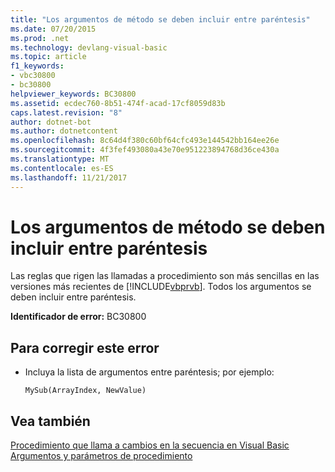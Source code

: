 ```yaml
---
title: "Los argumentos de método se deben incluir entre paréntesis"
ms.date: 07/20/2015
ms.prod: .net
ms.technology: devlang-visual-basic
ms.topic: article
f1_keywords:
- vbc30800
- bc30800
helpviewer_keywords: BC30800
ms.assetid: ecdec760-8b51-474f-acad-17cf8059d83b
caps.latest.revision: "8"
author: dotnet-bot
ms.author: dotnetcontent
ms.openlocfilehash: 8c64d4f380c60bf64cfc493e144542bb164ee26e
ms.sourcegitcommit: 4f3fef493080a43e70e951223894768d36ce430a
ms.translationtype: MT
ms.contentlocale: es-ES
ms.lasthandoff: 11/21/2017
---
```

# <a name="method-arguments-must-be-enclosed-in-parentheses"></a>Los argumentos de método se deben incluir entre paréntesis
Las reglas que rigen las llamadas a procedimiento son más sencillas en las versiones más recientes de [!INCLUDE[vbprvb](~/includes/vbprvb-md.md)]. Todos los argumentos se deben incluir entre paréntesis.  
  
 **Identificador de error:** BC30800  
  
## <a name="to-correct-this-error"></a>Para corregir este error  
  
-   Incluya la lista de argumentos entre paréntesis; por ejemplo:  
  
    ```  
    MySub(ArrayIndex, NewValue)  
    ```  
  
## <a name="see-also"></a>Vea también  
 [Procedimiento que llama a cambios en la secuencia en Visual Basic](http://msdn.microsoft.com/en-us/4ef1eea6-36cb-4b97-a31b-9ba65e46a9fd)  
 [Argumentos y parámetros de procedimiento](../../visual-basic/programming-guide/language-features/procedures/procedure-parameters-and-arguments.md)
